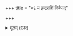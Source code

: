+++
title = "०६ य इन्द्रराशिं निर्वपाद्"

+++
<details><summary>मूलम् (GR)</summary>

य इन्द्रराशिं निर्वपाद्  
वर्धयात् खलमान्याः ।  
स्फातिं च खल्यां गृह्णातु  
गवां च बहु पुष्यतु ॥
</details>